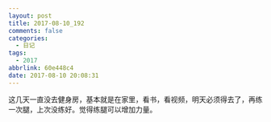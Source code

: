 ```yaml
---
layout: post
title: 2017-08-10_192
comments: false
categories:
  - 日记
tags:
  - 2017
abbrlink: 60e448c4
date: 2017-08-10 20:08:31
---
```


  这几天一直没去健身房，基本就是在家里，看书，看视频，明天必须得去了，再练一次腿，上次没练好。觉得练腿可以增加力量。
